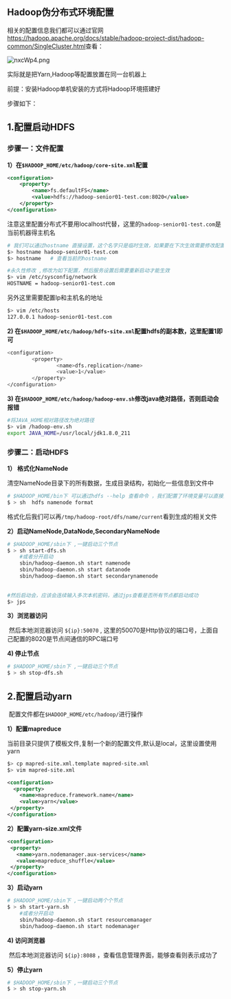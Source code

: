 

## Hadoop伪分布式环境配置

相关的配置信息我们都可以通过官网<https://hadoop.apache.org/docs/stable/hadoop-project-dist/hadoop-common/SingleCluster.html>查看：

![nxcWp4.png](https://s2.ax1x.com/2019/09/21/nxcWp4.png)

实际就是把Yarn,Hadoop等配置放置在同一台机器上

前提：安装Hadoop单机安装的方式将Hadoop环境搭建好



步骤如下：

## 1.配置启动HDFS

### 步骤一：文件配置

**1）在`$HADOOP_HOME/etc/hadoop/core-site.xml`配置**

```xml
<configuration>
    <property>
        <name>fs.defaultFS</name>
        <value>hdfs://hadoop-senior01-test.com:8020</value>
    </property>
</configuration>
```

注意这里配置分布式不要用localhost代替，这里的`hadoop-senior01-test.com`是当前机器得主机名

 ```bash
# 我们可以通过hostname 直接设置，这个名字只是临时生效，如果要在下次生效需要修改配置文件
$> hostname hadoop-senior01-test.com
$> hostname   # 查看当前的hostname

#永久性修改 ,修改为如下配置，然后服务设置后需要重新启动才能生效
$> vim /etc/sysconfig/network
HOSTNAME = hadoop-senior01-test.com

 ```

另外这里需要配置Ip和主机名的地址

```bash
$> vim /etc/hosts
127.0.0.1 hadoop-senior01-test.com
```



**2) 在`$HADOOP_HOME/etc/hadoop/hdfs-site.xml`配置hdfs的副本数，这里配置1即可**

```bash
<configuration>
        <property>
                <name>dfs.replication</name>
                <value>1</value>
        </property>
</configuration>

```



**3) 在`$HADOOP_HOME/etc/hadoop/hadoop-env.sh`修改java绝对路径，否则启动会报错**

```bash
#将JAVA_HOME相对路径改为绝对路径
$> vim /hadoop-env.sh
export JAVA_HOME=/usr/local/jdk1.8.0_211
```



### 步骤二：启动HDFS

**1） 格式化NameNode**

​		清空NameNode目录下的所有数据，生成目录结构，初始化一些信息到文件中

```bash
# $HADOOP_HOME/bin下 可以通过hdfs --help 查看命令 ，我们配置了环境变量可以直接这样启动
$ > sh  hdfs namenode format
```

​	格式化后我们可以再`/tmp/hadoop-root/dfs/name/current`看到生成的相关文件

**2）启动NameNode,DataNode,SecondaryNameNode**

```bash
# $HADOOP_HOME/sbin下 ,一键启动三个节点
$ > sh start-dfs.sh
	#或者分开启动
	sbin/hadoop-daemon.sh start namenode
	sbin/hadoop-daemon.sh start datanode
	sbin/hadoop-daemon.sh start secondarynamenode
	
	
#然后启动会，应该会连续输入多次本机密码，通过jps查看是否所有节点都启动成功
$> jps
```

**3）浏览器访问**

​	然后本地浏览器访问 `${ip}:50070` , 这里的50070是Http协议的端口号，上面自己配置的8020是节点间通信的RPC端口号



**4) 停止节点**

```bash
# $HADOOP_HOME/sbin下 ,一键启动三个节点
$ > sh stop-dfs.sh
```





## 2.配置启动yarn

​	配置文件都在`$HADOOP_HOME/etc/hadoop/`进行操作

**1）配置mapreduce**

​	当前目录只提供了模板文件,复制一个新的配置文件,默认是local，这里设置使用yarn

```bash
$> cp mapred-site.xml.template mapred-site.xml
$> vim mapred-site.xml
```

```xml
<configuration>
  <property>
    <name>mapreduce.framework.name</name>
    <value>yarn</value>
 </property>
</configuration>
```



**2）配置yarn-size.xml文件**

```xml
<configuration>
 <property>
   <name>yarn.nodemanager.aux-services</name>
   <value>mapreduce_shuffle</value>
 </property>
</configuration>
```



**3）启动yarn**

```bash
# $HADOOP_HOME/sbin下 ,一键启动两个个节点
$ > sh start-yarn.sh
	#或者分开启动
	sbin/hadoop-daemon.sh start resourcemanager
	sbin/hadoop-daemon.sh start nodemanager
```



**4) 访问浏览器**

​     然后本地浏览器访问 `${ip}:8088` ，查看信息管理界面，能够查看则表示成功了



**5）停止yarn**

```bash
# $HADOOP_HOME/sbin下 ,一键启动三个节点
$ > sh stop-yarn.sh
```

